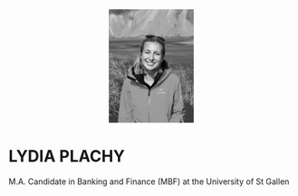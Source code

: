 <center>
  
<img src="Photo_Informal43.jpeg" alt="Informal Photo" style="height: 200px; width:150px;"/>
<br>
</center>

# LYDIA PLACHY

M.A. Candidate in Banking and Finance (MBF) at the University of St Gallen


